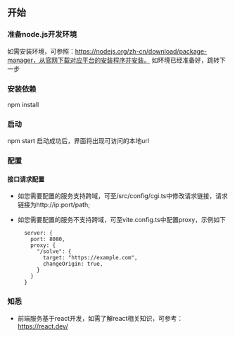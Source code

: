 ## 开始
### 准备node.js开发环境
如需安装环境，可参照：https://nodejs.org/zh-cn/download/package-manager，从官网下载对应平台的安装程序并安装。
如环境已经准备好，跳转下一步

### 安装依赖
npm install

### 启动
npm start
启动成功后，界面将出现可访问的本地url

### 配置
#### 接口请求配置
- 如您需要配置的服务支持跨域，可至/src/config/cgi.ts中修改请求链接，请求链接为http://ip:port/path;
- 如您需要配置的服务不支持跨域，可至vite.config.ts中配置proxy，示例如下

  ```
    server: {
      port: 8080,
      proxy: {
        "/solve": {
          target: "https://example.com",
          changeOrigin: true,
        }
      }
    }
  ```

### 知悉
- 前端服务基于react开发，如需了解react相关知识，可参考：https://react.dev/